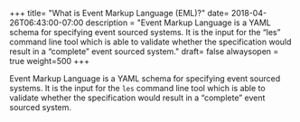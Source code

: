 +++
title= "What is Event Markup Language (EML)?"
date= 2018-04-26T06:43:00-07:00
description = "Event Markup Language is a YAML schema for specifying event sourced systems. It is the input for the “les” command line tool which is able to validate whether the specification would result in a “complete” event sourced system."
draft= false
alwaysopen = true
weight=500
+++

Event Markup Language is a YAML schema for specifying event sourced systems. It is the input for the ```les``` command line tool which is able to validate whether the specification would result in a “complete” event sourced system.
